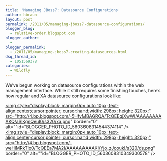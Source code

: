 ```yaml
---
title: 'Managing JBoss7: Datasource Configurations'
author: hbraun
layout: post
permalink: /2011/05/managing-jboss7-datasource-configurations/
blogger_blog:
  - relative-order.blogspot.com
blogger_author:
  - 
blogger_permalink:
  - /2011/05/managing-jboss7-creating-datasources.html
dsq_thread_id:
  - 1051569378
categories:
  - Wildfly
---
```

We&#8217;ve begun working on datasource configurations within the web management interface. While it still requires some finishing touches, here&#8217;s how regular and XA datasource configurations look like:

<a onblur="try {parent.deselectBloggerImageGracefully();} catch(e) {}" href="http://4.bp.blogspot.com/-5HfvMBAGRQA/TcQEEqjXwWI/AAAAAAAAAKQ/aSlKgnQeuI0/s1600/xa.png"><img style="display:block; margin:0px auto 10px; text-align:center;cursor:pointer; cursor:hand;width: 298px; height: 320px;" src="http://4.bp.blogspot.com/-5HfvMBAGRQA/TcQEEqjXwWI/AAAAAAAAAKQ/aSlKgnQeuI0/s320/xa.png" border="0" alt=""id="BLOGGER_PHOTO_ID_5603608314544374114" /></a>  
<a onblur="try {parent.deselectBloggerImageGracefully();} catch(e) {}" href="http://4.bp.blogspot.com/-weHiMRkTio0/TcQEEa7MA2I/AAAAAAAAAKI/Yjo_zJooukI/s1600/ds.png"><img style="display:block; margin:0px auto 10px; text-align:center;cursor:pointer; cursor:hand;width: 298px; height: 320px;" src="http://4.bp.blogspot.com/-weHiMRkTio0/TcQEEa7MA2I/AAAAAAAAAKI/Yjo_zJooukI/s320/ds.png" border="0" alt=""id="BLOGGER_PHOTO_ID_5603608310349300578" /></a>